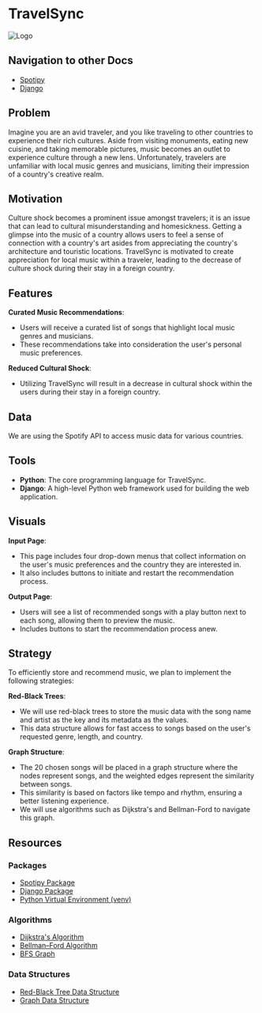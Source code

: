 # TravelSync
![Logo]("")

## Navigation to other Docs
- [Spotipy](Packages%20-%20Examples/Spotipy/README_Spotipy.MD)    
- [Django](Packages%20-%20Examples/Django/README_Django.md)

## Problem
Imagine you are an avid traveler, and you like traveling to other countries to experience their rich cultures. Aside from visiting monuments, eating new cuisine, and taking memorable pictures, music becomes an outlet to experience culture through a new lens. Unfortunately, travelers are unfamiliar with local music genres and musicians, limiting their impression of a country's creative realm.

## Motivation
Culture shock becomes a prominent issue amongst travelers; it is an issue that can lead to cultural misunderstanding and homesickness. Getting a glimpse into the music of a country allows users to feel a sense of connection with a country's art asides from appreciating the country's architecture and touristic locations. TravelSync is motivated to create appreciation for local music within a traveler, leading to the decrease of culture shock during their stay in a foreign country.

## Features

**Curated Music Recommendations**: 
* Users will receive a curated list of songs that highlight local music genres and musicians. 
* These recommendations take into consideration the user's personal music preferences.

**Reduced Cultural Shock**: 
  * Utilizing TravelSync will result in a decrease in cultural shock within the users during their stay in a foreign country.

## Data
 We are using the Spotify API to access music data for various countries. 

## Tools
* **Python**: The core programming language for TravelSync.
* **Django**: A high-level Python web framework used for building the web application.
## Visuals

 **Input Page**: 
* This page includes four drop-down menus that collect information on the user's music preferences and the country they are interested in. 
* It also includes buttons to initiate and restart the recommendation process.

 **Output Page**: 
  * Users will see a list of recommended songs with a play button next to each song, allowing them to preview the music. 
  * Includes buttons to start the recommendation process anew.

## Strategy
To efficiently store and recommend music, we plan to implement the following strategies:

 **Red-Black Trees**: 
 * We will use red-black trees to store the music data with the song name and artist as the key and its metadata as the values. 
 * This data structure allows for fast access to songs based on the user's requested genre, length, and country.

 **Graph Structure**: 
 * The 20 chosen songs will be placed in a graph structure where the nodes represent songs, and the weighted edges represent the similarity between songs. 
 * This similarity is based on factors like tempo and rhythm, ensuring a better listening experience. 
 * We will use algorithms such as Dijkstra's and Bellman-Ford to navigate this graph.

## Resources
### Packages
* [Spotipy Package](https://spotipy.readthedocs.io/en/2.22.1/)
* [Django Package](https://docs.djangoproject.com/en/4.2/)
* [Python Virtual Environment (venv)](https://docs.python.org/3/library/venv.html)

### Algorithms
* [Dijkstra's Algorithm](https://www.scaler.com/topics/data-structures/dijkstra-algorithm/)
* [Bellman–Ford Algorithm](https://www.geeksforgeeks.org/bellman-ford-algorithm-dp-23/)
* [BFS Graph](https://www.geeksforgeeks.org/breadth-first-search-or-bfs-for-a-graph/)

### Data Structures
* [Red-Black Tree Data Structure](https://www.geeksforgeeks.org/introduction-to-red-black-tree/)
* [Graph Data Structure](https://www.geeksforgeeks.org/graph-data-structure-and-algorithms/)
